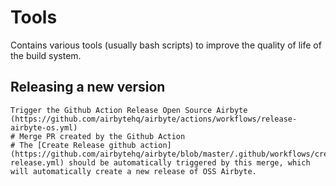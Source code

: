 # Tools

Contains various tools (usually bash scripts) to improve the quality of life of the build system.

## Releasing a new version
```
Trigger the Github Action Release Open Source Airbyte (https://github.com/airbytehq/airbyte/actions/workflows/release-airbyte-os.yml)
# Merge PR created by the Github Action
# The [Create Release github action](https://github.com/airbytehq/airbyte/blob/master/.github/workflows/create-release.yml) should be automatically triggered by this merge, which will automatically create a new release of OSS Airbyte. 
```
